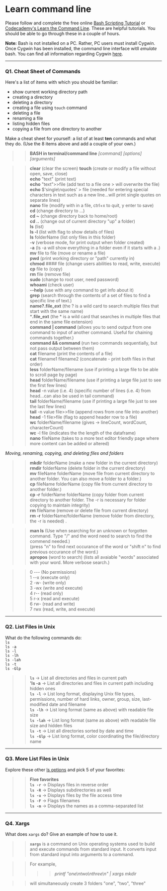 # Learn command line

Please follow and complete the free online [Bash Scripting Tutorial](https://ryanstutorials.net/bash-scripting-tutorial/) or [Codecademy's Learn the Command Line](https://www.codecademy.com/learn/learn-the-command-line). These are helpful tutorials. You should be able to go through these in a couple of hours.

**Note:** Bash is not installed on a PC. Rather, PC users must install Cygwin. Once Cygwin has been installed, the command line interface witll _emulate_ bash. You can find all information regarding Cygwin [here](https://www.cygwin.com/).

---

### Q1.  Cheat Sheet of Commands  

Here's a list of items with which you should be familiar:  
* show current working directory path
* creating a directory
* deleting a directory
* creating a file using `touch` command
* deleting a file
* renaming a file
* listing hidden files
* copying a file from one directory to another

Make a cheat sheet for yourself: a list of at least **ten** commands and what they do.  (Use the 8 items above and add a couple of your own.)  

> > **BASH in terminal/command line**
>> _[command] [options] [arguments]_ 

>> **clear**				(clear the screen) 
>> **touch** 				(create or modify a file without open, save, close)  
>> **echo** "text"			(print text)  
>> **echo** "text">>file 		(add text to a file  one > will overwrite the file)  
>> **echo** $'single\nquotes' > file	(needed for entering special characters in text such as a new line...will print single quotes on separate lines)  
>> **nano** file 			(modify with in a file, ctrl+x to quit, y enter to save)  
>> **cd**				(change directory to ...)  
>> **cd ~**				(change directory back to home/root)  
>> **cd ..**				(change out of current directory "up" a folder)  
>> **ls**				(list)  
>> **ls -l**				(list with flag to show details of files)  
>> **ls** folderName			(list only files in this folder)  
>> **-v**				(verbose mode, for print output when folder created)  
>> **-a** 				(ls -a will show everything in a folder even if it starts with a .)  
>> **mv** file to file			(move or rename a file)  
>> **pwd**				(print working directory or "path" currently in)  
>> **chmod** #### file			(change users abilities to read, write, execute)  
>> **cp** file to 			(copy)  
>> **rm** file				(remove file)  
>> **sudo** 				(change to root user, need password)  
>> **whoami**				(check user)  
>> **--help**				(use with any command to get info about it)  
>> **grep** 				(search through the contents of a set of files to find a specific line of text.)  
>> **name?.file_ext**			(the ? is a wild card to search multiple files that start with the same name)  
>> ***.file_ext**			(the * is a wild card that searches in multiple files that end in the same file extension)  
>> **command | command**		(allows you to send output from one command to input of another command. Useful for chaining commands together.)  
>> **command && command** 		(run two commands sequentially, but not pass output between them)  
>> **cat** filename 			(print the contents of a file)  
>> **cat** filename1 filename2		(concatenate - print both files in that order)  
>> **less** folderName/filename	(use if printing a large file to be able to scroll page by page)  
>> **head** folderName/filename	(use if printing a large file just to see the first few lines)  
>> **head** -n value (i.e. 4)		(specific number of lines (i.e. 4) from head...can also be used in tail command)  
>> **tail** folderName/filename	(use if printing a large file just to see the last few lines)  
>> **tail** -n value  file>>file  	(append rows from one file into another)  
>> **head** -1 file>file		(flag to append header row to a file)  
>> **wc** folderName/filename		(gives -> lineCount, wordCount, characterCount)  
>> **wc** -l file			(indicates the the length of the dataframe)  
>> **nano** fileName			(takes to a more text editor friendly page where more content can be added or altered)  

_Moving, renaming, copying, and deleting files and folders_

>> **mkdir** folderName		(make a new folder in the current directory)  
>> **rmdir** folderName		(delete folder in the current directory)  
>> **mv** fileName folderName		(move file from current directory to another folder.  You can also move a folder to a folder.)  
>> **cp** fileName folderName		(copy file from current directory to another folder.)  
>> **cp -r** folderName folderName	(copy folder from current directory to another folder. The -r is necessary for folder copying to maintain integrity)  
>> **rm** fileName			(remove or delete file from current directory)  
>> **rm -r** folderName/folderName	(remove folder from directory, the -r is needed) . 

>> **man ls** 				(Use when searching for an unknown or forgotten command.  Type "/" and the word need to search to find the commend needed.)  
				(press "n" to find next occurance of the word or "shift n" to find previous occurance of the word.)  
>> **apropos** (word to search)	(lists all avaiable "words" associated with your word.  More verbose search.)  


>> 0  ---			(No permissions)  
>> 1  --x			(execute only)  
>> 2  -w-			(write only)  
>> 3  -wx			(write and execute)  
>> 4  r--			(read only)  
>> 5  r-x			(read and execute)  
>> 6  rw-			(read and write)  
>> 7  rwx 			(read, write, and execute)  

---

### Q2.  List Files in Unix   

What do the following commands do:  
`ls`  
`ls -a`  
`ls -l`  
`ls -lh`  
`ls -lah`  
`ls -t`  
`ls -Glp`  

> > **`ls`** -> List all directories and files in current path  
>> **'ls -a** -> List all directories and files in current path including hidden ones  
>> **`ls -l`** -> List long format, displaying Unix file types, permissions, number of hard links, owner, group, size, last-modified date and filename  
>> **`ls -lh`** -> List long format (same as above) with readable file size  
>> **`ls -lah`** ->  List long format (same as above) with readable file size and hidden files  
>> **`ls -t`** -> List all directories sorted by date and time  
>> **`ls -Glp`** -> List long format, color coordinating the file/directory name  
---

### Q3.  More List Files in Unix  

Explore these other [ls options](http://www.techonthenet.com/unix/basic/ls.php) and pick 5 of your favorites:

>> **Five favorites**  
>> **`ls -r`** -> Displays files in reverse order  
>> **`ls -R`** -> Displays subdirectories as well  
>> **`ls -u`** -> Displays files by the file access time  
>> **`ls -F`** -> Flags filenames  
>> **`ls -m`** -> Displays the names as a comma-separated list  


---

### Q4.  Xargs   

What does `xargs` do? Give an example of how to use it.

>> **`xargs`** is a command on Unix operating systems used to build and execute commands from standard input. It converts input from standard input into arguments to a command.  

>> For example, 
>> >> _printf "one\ntwo\nthree\n" | xargs mkdir_  

>> will simultaneously create 3 folders "one", "two", "three" 
 

